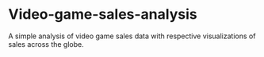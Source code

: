 # Video-game-sales-analysis
A simple analysis of video game sales data with respective visualizations of sales across the globe.
